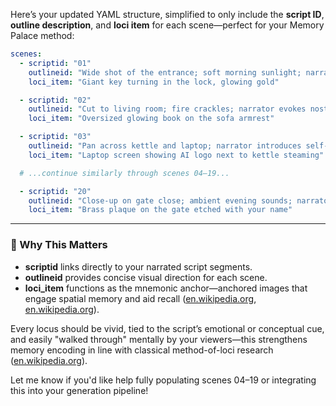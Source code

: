 Here’s your updated YAML structure, simplified to only include the **script ID**, **outline description**, and **loci item** for each scene—perfect for your Memory Palace method:

```yaml
scenes:
  - scriptid: "01"
    outlineid: "Wide shot of the entrance; soft morning sunlight; narrator introduces the path ahead."
    loci_item: "Giant key turning in the lock, glowing gold"

  - scriptid: "02"
    outlineid: "Cut to living room; fire crackles; narrator evokes nostalgia."
    loci_item: "Oversized glowing book on the sofa armrest"

  - scriptid: "03"
    outlineid: "Pan across kettle and laptop; narrator introduces self-learning path."
    loci_item: "Laptop screen showing AI logo next to kettle steaming"

  # ...continue similarly through scenes 04–19...

  - scriptid: "20"
    outlineid: "Close-up on gate close; ambient evening sounds; narrator concludes journey."
    loci_item: "Brass plaque on the gate etched with your name"
```

---

### 🧠 Why This Matters

* **scriptid** links directly to your narrated script segments.
* **outlineid** provides concise visual direction for each scene.
* **loci\_item** functions as the mnemonic anchor—anchored images that engage spatial memory and aid recall ([en.wikipedia.org][1], [en.wikipedia.org][2]).

Every locus should be vivid, tied to the script’s emotional or conceptual cue, and easily "walked through" mentally by your viewers—this strengthens memory encoding in line with classical method-of-loci research ([en.wikipedia.org][2]).

Let me know if you'd like help fully populating scenes 04–19 or integrating this into your generation pipeline!

[1]: https://en.wikipedia.org/wiki/Method_of_loci?utm_source=chatgpt.com "Method of loci"
[2]: https://en.wikipedia.org/wiki/Elaborative_encoding?utm_source=chatgpt.com "Elaborative encoding"
